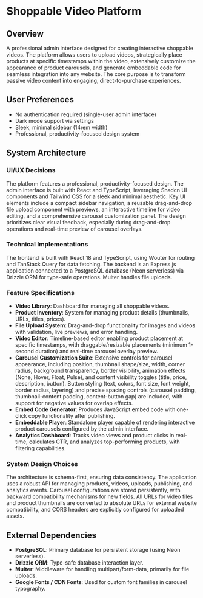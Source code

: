 # Shoppable Video Platform

## Overview
A professional admin interface designed for creating interactive shoppable videos. The platform allows users to upload videos, strategically place products at specific timestamps within the video, extensively customize the appearance of product carousels, and generate embeddable code for seamless integration into any website. The core purpose is to transform passive video content into engaging, direct-to-purchase experiences.

## User Preferences
- No authentication required (single-user admin interface)
- Dark mode support via settings
- Sleek, minimal sidebar (14rem width)
- Professional, productivity-focused design system

## System Architecture

### UI/UX Decisions
The platform features a professional, productivity-focused design. The admin interface is built with React and TypeScript, leveraging Shadcn UI components and Tailwind CSS for a sleek and minimal aesthetic. Key UI elements include a compact sidebar navigation, a reusable drag-and-drop file upload component with previews, an interactive timeline for video editing, and a comprehensive carousel customization panel. The design prioritizes clear visual feedback, especially during drag-and-drop operations and real-time preview of carousel overlays.

### Technical Implementations
The frontend is built with React 18 and TypeScript, using Wouter for routing and TanStack Query for data fetching. The backend is an Express.js application connected to a PostgreSQL database (Neon serverless) via Drizzle ORM for type-safe operations. Multer handles file uploads.

### Feature Specifications
- **Video Library**: Dashboard for managing all shoppable videos.
- **Product Inventory**: System for managing product details (thumbnails, URLs, titles, prices).
- **File Upload System**: Drag-and-drop functionality for images and videos with validation, live previews, and error handling.
- **Video Editor**: Timeline-based editor enabling product placement at specific timestamps, with draggable/resizable placements (minimum 1-second duration) and real-time carousel overlay preview.
- **Carousel Customization Suite**: Extensive controls for carousel appearance, including position, thumbnail shape/size, width, corner radius, background transparency, border visibility, animation effects (None, Hover, Float, Pulse), and content visibility toggles (title, price, description, button). Button styling (text, colors, font size, font weight, border radius, layering) and precise spacing controls (carousel padding, thumbnail-content padding, content-button gap) are included, with support for negative values for overlap effects.
- **Embed Code Generator**: Produces JavaScript embed code with one-click copy functionality after publishing.
- **Embeddable Player**: Standalone player capable of rendering interactive product carousels configured by the admin interface.
- **Analytics Dashboard**: Tracks video views and product clicks in real-time, calculates CTR, and analyzes top-performing products, with filtering capabilities.

### System Design Choices
The architecture is schema-first, ensuring data consistency. The application uses a robust API for managing products, videos, uploads, publishing, and analytics events. Carousel configurations are stored persistently, with backward compatibility mechanisms for new fields. All URLs for video files and product thumbnails are converted to absolute URLs for external website compatibility, and CORS headers are explicitly configured for uploaded assets.

## External Dependencies
- **PostgreSQL**: Primary database for persistent storage (using Neon serverless).
- **Drizzle ORM**: Type-safe database interaction layer.
- **Multer**: Middleware for handling multipart/form-data, primarily for file uploads.
- **Google Fonts / CDN Fonts**: Used for custom font families in carousel typography.